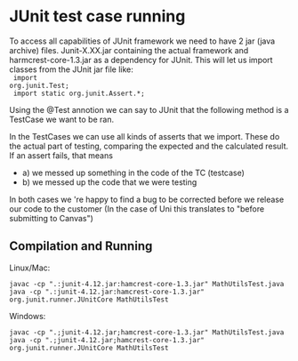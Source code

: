 # JUnit test case running
To access all capabilities of JUnit framework we need to have 2 jar (java archive) files. Junit-X.XX.jar containing the actual framework and harmcrest-core-1.3.jar as a dependency for JUnit. This will let us import classes from the JUnit jar file like:
<code> <br>
import org.junit.Test; <br>
import static org.junit.Assert.*;
</code> <br>

Using the @Test annotion we can say to JUnit that the following method is a TestCase we want to be ran.

In the TestCases we can use all kinds of asserts that we import. These do the actual part of testing, comparing the expected and the calculated result. If an assert fails, that means 
- a) we messed up something in the code of the TC (testcase)
- b) we messed up the code that we were testing

In both cases we 're happy to find a bug to be corrected before we release our code to the customer (In the case of Uni this translates to "before submitting to Canvas")

## Compilation and Running

Linux/Mac:
```
javac -cp ".:junit-4.12.jar:hamcrest-core-1.3.jar" MathUtilsTest.java
java -cp ".:junit-4.12.jar:hamcrest-core-1.3.jar" org.junit.runner.JUnitCore MathUtilsTest
```
Windows:
```
javac -cp ".;junit-4.12.jar;hamcrest-core-1.3.jar" MathUtilsTest.java
java -cp ".;junit-4.12.jar;hamcrest-core-1.3.jar" org.junit.runner.JUnitCore MathUtilsTest
```

[^1]: only difference here is the separator character ':' on Unix based systems and ';' on Windows.